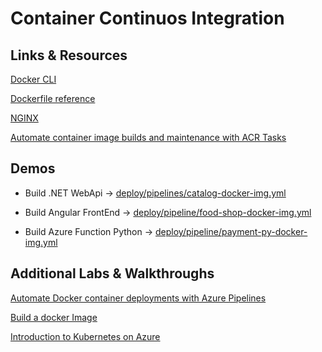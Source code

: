 # Container Continuos Integration

## Links & Resources

[Docker CLI](https://docs.docker.com/engine/reference/commandline/cli/)

[Dockerfile reference](https://docs.docker.com/engine/reference/builder/)

[NGINX](https://www.nginx.com/)

[Automate container image builds and maintenance with ACR Tasks](https://docs.microsoft.com/en-us/azure/container-registry/container-registry-tasks-overview)

## Demos

- Build .NET WebApi -> [deploy/pipelines/catalog-docker-img.yml](/deploy/pipelines/catalog-docker-img.yml)

- Build Angular FrontEnd -> [deploy/pipeline/food-shop-docker-img.yml](/deploy/pipelines/food-shop-docker-img.yml)

- Build Azure Function Python -> [deploy/pipeline/payment-py-docker-img.yml](/deploy/pipelines/payment-py-docker-img.yml)

## Additional Labs & Walkthroughs

[Automate Docker container deployments with Azure Pipelines](https://docs.microsoft.com/en-us/learn/modules/deploy-docker/)

[Build a docker Image](https://docs.microsoft.com/en-us/azure/devops/pipelines/ecosystems/containers/build-image?view=azure-devops)

[Introduction to Kubernetes on Azure](https://docs.microsoft.com/en-us/learn/paths/intro-to-kubernetes-on-azure/)
